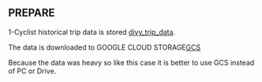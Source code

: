 ## PREPARE
1-Cyclist historical trip data is stored [divy_trip_data](https://divvy-tripdata.s3.amazonaws.com/index.html).

The data is downloaded to GOOGLE CLOUD STORAGE[GCS](https://console.cloud.google.com/storage/browser/cyclistic_bike_share_case_study_24;tab=objects?forceOnBucketsSortingFiltering=true&hl=en&project=genuine-ember-407810&prefix=&forceOnObjectsSortingFiltering=false)

Because the data was heavy so like this case it is better to use GCS instead of PC or Drive.
